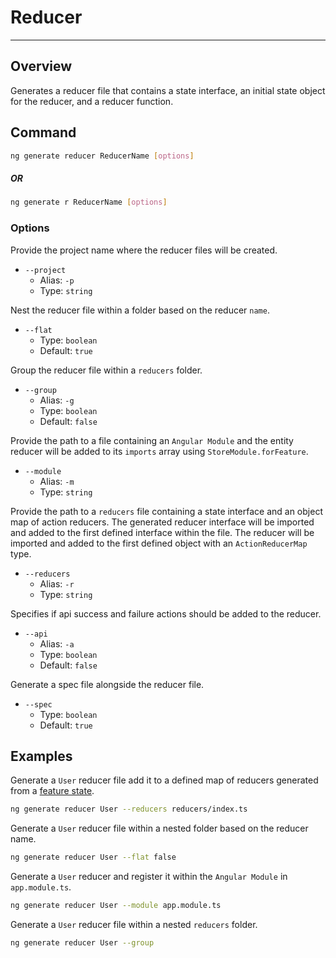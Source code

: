 # Reducer

---

## Overview

Generates a reducer file that contains a state interface,
an initial state object for the reducer, and a reducer function.

## Command

```sh
ng generate reducer ReducerName [options]
```

##### OR

```sh
ng generate r ReducerName [options]
```

### Options

Provide the project name where the reducer files will be created.

- `--project`
  - Alias: `-p`
  - Type: `string`

Nest the reducer file within a folder based on the reducer `name`.

- `--flat`
  - Type: `boolean`
  - Default: `true`

Group the reducer file within a `reducers` folder.

- `--group`
  - Alias: `-g`
  - Type: `boolean`
  - Default: `false`

Provide the path to a file containing an `Angular Module` and the entity reducer will be added to its `imports` array using `StoreModule.forFeature`.

- `--module`
  - Alias: `-m`
  - Type: `string`

Provide the path to a `reducers` file containing a state interface and an object map of action reducers. The generated reducer interface will be imported and added to the first defined interface within the file. The reducer will be imported and added to the first defined object with an `ActionReducerMap` type.

- `--reducers`
  - Alias: `-r`
  - Type: `string`

Specifies if api success and failure actions should be added to the reducer.

- `--api`
  - Alias: `-a`
  - Type: `boolean`
  - Default: `false`

Generate a spec file alongside the reducer file.

- `--spec`
  - Type: `boolean`
  - Default: `true`

## Examples

Generate a `User` reducer file add it to a defined map of reducers generated from a [feature state](guide/schematics/store#examples).

```sh
ng generate reducer User --reducers reducers/index.ts
```

Generate a `User` reducer file within a nested folder based on the reducer name.

```sh
ng generate reducer User --flat false
```

Generate a `User` reducer and register it within the `Angular Module` in `app.module.ts`.

```sh
ng generate reducer User --module app.module.ts
```

Generate a `User` reducer file within a nested `reducers` folder.

```sh
ng generate reducer User --group
```
